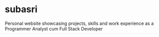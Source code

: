 # subasri
 Personal website showcasing projects, skills and work experience as a Programmer Analyst cum Full Stack Developer 
